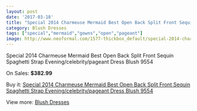 ```yaml
---
layout: post
date: '2017-03-18'
title: "Special 2014 Charmeuse Mermaid Best Open Back Split Front Sequin Spaghetti Strap Evening/celebrity/pageant Dress Blush 9554"
category: Blush Dresses
tags: ["special","mermaid","gowns","open","pageant"]
image: http://www.neoformal.com/1577-thickbox_default/special-2014-charmeuse-mermaid-best-open-back-split-front-sequin-spaghetti-strap-evening-celebrity-pageant-dress-blush-9554.jpg
---
```

Special 2014 Charmeuse Mermaid Best Open Back Split Front Sequin Spaghetti Strap Evening/celebrity/pageant Dress Blush 9554

On Sales: **$382.99**
<a href="https://www.neoformal.com/en/blush-dresses/568-special-2014-charmeuse-mermaid-best-open-back-split-front-sequin-spaghetti-strap-evening-celebrity-pageant-dress-blush-9554.html"><amp-img layout="responsive" width="600" height="600" src="//www.neoformal.com/1577-thickbox_default/special-2014-charmeuse-mermaid-best-open-back-split-front-sequin-spaghetti-strap-evening-celebrity-pageant-dress-blush-9554.jpg" alt="Special 2014 Charmeuse Mermaid Best Open Back Split Front Sequin Spaghetti Strap Evening/celebrity/pageant Dress Blush 9554 0" /></a>
<a href="https://www.neoformal.com/en/blush-dresses/568-special-2014-charmeuse-mermaid-best-open-back-split-front-sequin-spaghetti-strap-evening-celebrity-pageant-dress-blush-9554.html"><amp-img layout="responsive" width="600" height="600" src="//www.neoformal.com/1578-thickbox_default/special-2014-charmeuse-mermaid-best-open-back-split-front-sequin-spaghetti-strap-evening-celebrity-pageant-dress-blush-9554.jpg" alt="Special 2014 Charmeuse Mermaid Best Open Back Split Front Sequin Spaghetti Strap Evening/celebrity/pageant Dress Blush 9554 1" /></a>
<a href="https://www.neoformal.com/en/blush-dresses/568-special-2014-charmeuse-mermaid-best-open-back-split-front-sequin-spaghetti-strap-evening-celebrity-pageant-dress-blush-9554.html"><amp-img layout="responsive" width="600" height="600" src="//www.neoformal.com/1579-thickbox_default/special-2014-charmeuse-mermaid-best-open-back-split-front-sequin-spaghetti-strap-evening-celebrity-pageant-dress-blush-9554.jpg" alt="Special 2014 Charmeuse Mermaid Best Open Back Split Front Sequin Spaghetti Strap Evening/celebrity/pageant Dress Blush 9554 2" /></a>

Buy it: [Special 2014 Charmeuse Mermaid Best Open Back Split Front Sequin Spaghetti Strap Evening/celebrity/pageant Dress Blush 9554](https://www.neoformal.com/en/blush-dresses/568-special-2014-charmeuse-mermaid-best-open-back-split-front-sequin-spaghetti-strap-evening-celebrity-pageant-dress-blush-9554.html "Special 2014 Charmeuse Mermaid Best Open Back Split Front Sequin Spaghetti Strap Evening/celebrity/pageant Dress Blush 9554")

View more: [Blush Dresses](https://www.neoformal.com/en/7-blush-dresses "Blush Dresses")